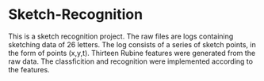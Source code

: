 # Sketch-Recognition

This is a sketch recognition project. The raw files are logs containing sketching data of 26 letters. The log consists of a series of sketch points, in the form of points (x,y,t). Thirteen Rubine features were generated from the raw data. The classficition and recognition were implemented according to the features.  

